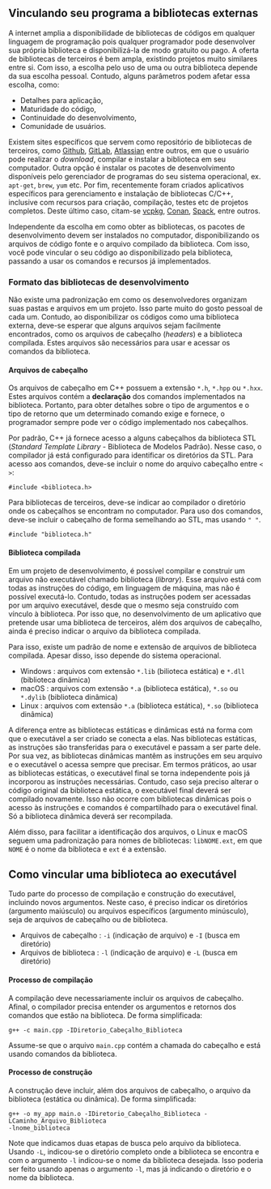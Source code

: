## Vinculando seu programa a bibliotecas externas

A internet amplia a disponibilidade de bibliotecas de códigos em qualquer linguagem
de programação pois qualquer programador pode desenvolver sua própria biblioteca e
disponibilizá-la de modo gratuito ou pago. A oferta de bibliotecas de terceiros é
bem ampla, existindo projetos muito similares entre si. Com isso, a escolha pelo
uso de uma ou outra biblioteca depende da sua escolha pessoal. Contudo, alguns
parâmetros podem afetar essa escolha, como:

- Detalhes para aplicação,
- Maturidade do código,
- Continuidade do desenvolvimento,
- Comunidade de usuários.

Existem sites específicos que servem como repositório de bibliotecas de terceiros,
como [Github](www.github.com), [GitLab](www.gitlab.com),
[Atlassian](www.atlassian.com) entre outros, em que o usuário pode realizar o
_download_, compilar e instalar a biblioteca em seu computador. Outra opção é
instalar os pacotes de desenvolvimento disponíveis pelo gerenciador de programas
do seu sistema operacional, ex. `apt-get`, `brew`, `yum` etc. Por fim, recentemente
foram criados aplicativos específicos para gerenciamento e instalação de bibliotecas
C/C++, inclusive com recursos para criação, compilação, testes etc de projetos
completos. Deste último caso, citam-se [vcpkg](https://vcpkg.io/en/),
[Conan](https://conan.io/), [Spack](https://spack.io/), entre outros.

Independente da escolha em como obter as bibliotecas, os pacotes de desenvolvimento
devem ser instalados no computador, disponibilizando os arquivos de código fonte e
o arquivo compilado da biblioteca. Com isso, você pode vincular o seu código ao
disponibilizado pela biblioteca, passando a usar os comandos e recursos já
implementados.

### Formato das bibliotecas de desenvolvimento

Não existe uma padronização em como os desenvolvedores organizam suas pastas e arquivos
em um projeto. Isso parte muito do gosto pessoal de cada um. Contudo, ao disponibilizar
os códigos como uma biblioteca externa, deve-se esperar que alguns arquivos sejam
facilmente encontrados, como os arquivos de cabeçalho (_headers_) e a biblioteca
compilada. Estes arquivos são necessários para usar e acessar os comandos da
biblioteca.

#### Arquivos de cabeçalho

Os arquivos de cabeçalho em C++ possuem a extensão `*.h`, `*.hpp` ou `*.hxx`. Estes arquivos
contém a **declaração** dos comandos implementados na biblioteca. Portanto, para obter
detalhes sobre o tipo de argumentos e o tipo de retorno que um determinado comando exige
e fornece, o programador sempre pode ver o código implementado nos cabeçalhos.

Por padrão, C++ já fornece acesso a alguns cabeçalhos da biblioteca STL (_Standard
Template Library_ - Biblioteca de Modelos Padrão). Nesse caso, o compilador já está
configurado para identificar os diretórios da STL. Para acesso aos comandos, deve-se
incluir o nome do arquivo cabeçalho entre `< >`:

    #include <biblioteca.h>

Para bibliotecas de terceiros, deve-se indicar ao compilador o diretório onde os cabeçalhos
se encontram no computador. Para uso dos comandos, deve-se incluir o cabeçalho de forma
semelhando ao STL, mas usando `" "`.

    #include "biblioteca.h"

#### Biblioteca compilada

Em um projeto de desenvolvimento, é possível compilar e construir um arquivo não executável
chamado biblioteca (_library_). Esse arquivo está com todas as instruções do código, em
linguagem de máquina, mas não é possível executá-lo. Contudo, todas as instruções podem
ser acessadas por um arquivo executável, desde que o mesmo seja construído com vínculo
à biblioteca. Por isso que, no desenvolvimento de um aplicativo que pretende usar uma
biblioteca de terceiros, além dos arquivos de cabeçalho, ainda é preciso indicar o arquivo
da biblioteca compilada.

Para isso, existe um padrão de nome e extensão de arquivos de biblioteca compilada. Apesar
disso, isso depende do sistema operacional.

- Windows : arquivos com extensão `*.lib` (bilioteca estática) e `*.dll` (biblioteca
  dinâmica)
- macOS : arquivos com extensão `*.a` (biblioteca estática), `*.so` ou `*.dylib` (biblioteca
  dinâmica)
- Linux : arquivos com extensão `*.a` (biblioteca estática), `*.so` (biblioteca dinâmica)

A diferença entre as bibliotecas estáticas e dinâmicas está na forma com que o executável a
ser criado se conecta a elas. Nas bibliotecas estáticas, as instruções são transferidas para
o executável e passam a ser parte dele. Por sua vez, as bibliotecas dinâmicas mantêm as
instruções em seu arquivo e o executável o acessa sempre que precisar. Em termos práticos,
ao usar as bibliotecas estáticas, o executável final se torna independente pois já
incorporou as instruções necessárias. Contudo, caso seja preciso alterar o código original
da biblioteca estática, o executável final deverá ser compilado novamente. Isso não ocorre
com bibliotecas dinâmicas pois o acesso às instruções e comandos é compartilhado para o
executável final. Só a biblioteca dinâmica deverá ser recompilada.

Além disso, para facilitar a identificação dos arquivos, o Linux e macOS seguem uma
padronização para nomes de bibliotecas: `libNOME.ext`, em que `NOME` é o nome da
biblioteca e `ext` é a extensão.

## Como vincular uma biblioteca ao executável

Tudo parte do processo de compilação e construção do executável, incluindo novos
argumentos. Neste caso, é preciso indicar os diretórios (argumento maiúsculo) ou arquivos
específicos (argumento minúsculo), seja de arquivos de cabeçalho ou de biblioteca.

- Arquivos de cabeçalho : `-i` (indicação de arquivo) e `-I` (busca em diretório)
- Arquivos de biblioteca : `-l` (indicação de arquivo) e `-L` (busca em diretório)

#### Processo de compilação

A compilação deve necessariamente incluir os arquivos de cabeçalho. Afinal, o compilador
precisa entender os argumentos e retornos dos comandos que estão na biblioteca. De forma
simplificada:

    g++ -c main.cpp -IDiretorio_Cabeçalho_Biblioteca

Assume-se que o arquivo `main.cpp` contém a chamada do cabeçalho e está usando comandos da
biblioteca.

#### Processo de construção

A construção deve incluir, além dos arquivos de cabeçalho, o arquivo da biblioteca (estática ou
dinâmica). De forma simplificada:

    g++ -o my_app main.o -IDiretorio_Cabeçalho_Biblioteca -LCaminho_Arquivo_Biblioteca
    -lnome_biblioteca

Note que indicamos duas etapas de busca pelo arquivo da biblioteca. Usando `-L`, indicou-se o
diretório completo onde a biblioteca se encontra e com o argumento `-l` indicou-se o nome da
biblioteca desejada. Isso poderia ser feito usando apenas o argumento `-l`, mas já indicando o
diretório e o nome da biblioteca.
